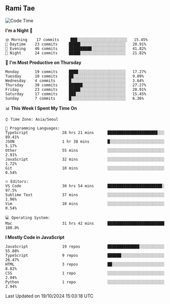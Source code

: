 ## Rami Tae

<!--START_SECTION:waka-->
![Code Time](http://img.shields.io/badge/Code%20Time-1%2C771%20hrs%2048%20mins-blue)

**I'm a Night 🦉** 

```text
🌞 Morning    17 commits     ███░░░░░░░░░░░░░░░░░░░░░░   15.45% 
🌆 Daytime    23 commits     █████░░░░░░░░░░░░░░░░░░░░   20.91% 
🌃 Evening    46 commits     ██████████░░░░░░░░░░░░░░░   41.82% 
🌙 Night      24 commits     █████░░░░░░░░░░░░░░░░░░░░   21.82%

```
📅 **I'm Most Productive on Thursday** 

```text
Monday       19 commits     ████░░░░░░░░░░░░░░░░░░░░░   17.27% 
Tuesday      10 commits     ██░░░░░░░░░░░░░░░░░░░░░░░   9.09% 
Wednesday    4 commits      █░░░░░░░░░░░░░░░░░░░░░░░░   3.64% 
Thursday     30 commits     ██████░░░░░░░░░░░░░░░░░░░   27.27% 
Friday       23 commits     █████░░░░░░░░░░░░░░░░░░░░   20.91% 
Saturday     17 commits     ███░░░░░░░░░░░░░░░░░░░░░░   15.45% 
Sunday       7 commits      █░░░░░░░░░░░░░░░░░░░░░░░░   6.36%

```


📊 **This Week I Spent My Time On** 

```text
⌚︎ Time Zone: Asia/Seoul

💬 Programming Languages: 
TypeScript               28 hrs 21 mins      ██████████████████████░░░   89.41% 
JSON                     1 hr 38 mins        █░░░░░░░░░░░░░░░░░░░░░░░░   5.17% 
Other                    55 mins             ░░░░░░░░░░░░░░░░░░░░░░░░░   2.91% 
JavaScript               32 mins             ░░░░░░░░░░░░░░░░░░░░░░░░░   1.72% 
Git                      10 mins             ░░░░░░░░░░░░░░░░░░░░░░░░░   0.54%

🔥 Editors: 
VS Code                  30 hrs 54 mins      ████████████████████████░   97.5% 
Sublime Text             37 mins             ░░░░░░░░░░░░░░░░░░░░░░░░░   1.96% 
Vim                      10 mins             ░░░░░░░░░░░░░░░░░░░░░░░░░   0.54%

💻 Operating System: 
Mac                      31 hrs 42 mins      █████████████████████████   100.0%

```

**I Mostly Code in JavaScript** 

```text
JavaScript               19 repos            ██████████████░░░░░░░░░░░   55.88% 
TypeScript               9 repos             ██████░░░░░░░░░░░░░░░░░░░   26.47% 
HTML                     3 repos             ██░░░░░░░░░░░░░░░░░░░░░░░   8.82% 
CSS                      1 repo              ░░░░░░░░░░░░░░░░░░░░░░░░░   2.94% 
Python                   1 repo              ░░░░░░░░░░░░░░░░░░░░░░░░░   2.94%

```



 Last Updated on 19/10/2024 15:03:18 UTC
<!--END_SECTION:waka-->
